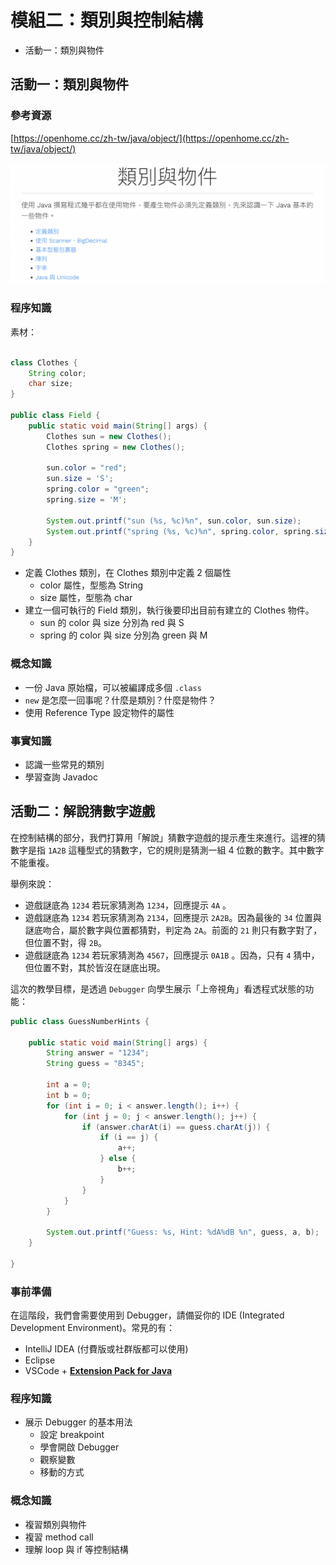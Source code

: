 # 模組二：類別與控制結構

- 活動一：類別與物件

## 活動一：類別與物件

### 參考資源

[https://openhome.cc/zh-tw/java/object/](https://openhome.cc/zh-tw/java/object/)

![](../images/module_2_section1_outline.png)

### 程序知識

素材：

```java

class Clothes {
    String color;
    char size;
}

public class Field {
    public static void main(String[] args) {
        Clothes sun = new Clothes();
        Clothes spring = new Clothes();

        sun.color = "red";
        sun.size = 'S';        
        spring.color = "green";
        spring.size = 'M';
        
        System.out.printf("sun (%s, %c)%n", sun.color, sun.size);
        System.out.printf("spring (%s, %c)%n", spring.color, spring.size);
    }
}
```

- 定義 Clothes 類別，在 Clothes 類別中定義 2 個屬性
    - color 屬性，型態為 String
    - size 屬性，型態為 char
- 建立一個可執行的 Field 類別，執行後要印出目前有建立的 Clothes 物件。
    - sun 的 color 與 size 分別為 red 與 S
    - spring 的 color 與 size 分別為 green 與 M

### 概念知識

- 一份 Java 原始檔，可以被編譯成多個 `.class`
- `new` 是怎麼一回事呢？什麼是類別？什麼是物件？
- 使用 Reference Type 設定物件的屬性

### 事實知識

- 認識一些常見的類別
- 學習查詢 Javadoc



## 活動二：解說猜數字遊戲

在控制結構的部分，我們打算用「解說」猜數字遊戲的提示產生來進行。這裡的猜數字是指 `1A2B` 這種型式的猜數字，它的規則是猜測一組 4 位數的數字。其中數字不能重複。

舉例來說：

- 遊戲謎底為 `1234` 若玩家猜測為 `1234`，回應提示 `4A` 。
- 遊戲謎底為 `1234` 若玩家猜測為 `2134`，回應提示 `2A2B`。因為最後的 `34` 位置與謎底吻合，屬於數字與位置都猜對，判定為 `2A`。前面的 `21` 則只有數字對了，但位置不對，得 `2B`。
- 遊戲謎底為 `1234` 若玩家猜測為 `4567`，回應提示 `0A1B` 。因為，只有 `4` 猜中，但位置不對，其於皆沒在謎底出現。

這次的教學目標，是透過 `Debugger` 向學生展示「上帝視角」看透程式狀態的功能：

```java
public class GuessNumberHints {
    
    public static void main(String[] args) {
        String answer = "1234";
        String guess = "8345";

        int a = 0;
        int b = 0;
        for (int i = 0; i < answer.length(); i++) {
            for (int j = 0; j < answer.length(); j++) {
                if (answer.charAt(i) == guess.charAt(j)) {
                    if (i == j) {
                        a++;
                    } else {
                        b++;
                    }
                }
            }
        }

        System.out.printf("Guess: %s, Hint: %dA%dB %n", guess, a, b);
    }

}
```

### 事前準備

在這階段，我們會需要使用到 Debugger，請備妥你的 IDE (Integrated Development Environment)。常見的有：

- IntelliJ IDEA (付費版或社群版都可以使用)
- Eclipse
- VSCode + ****[Extension Pack for Java](https://marketplace.visualstudio.com/items?itemName=vscjava.vscode-java-pack)****

### 程序知識

- 展示 Debugger 的基本用法
    - 設定 breakpoint
    - 學會開啟 Debugger
    - 觀察變數
    - 移動的方式

### 概念知識

- 複習類別與物件
- 複習 method call
- 理解 loop 與 if 等控制結構